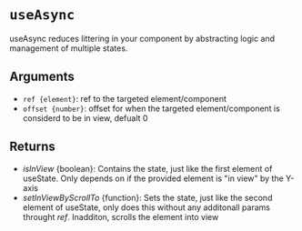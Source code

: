 # `useAsync`
useAsync reduces littering in your component by abstracting logic and management of multiple states.

## Arguments
- `ref {element}`: ref to the targeted element/component
- `offset {number}`: offset for when the targeted element/component is considerd to be in view, defualt 0

## Returns
* _isInView_ {boolean}: Contains the state, just like the first element of useState. Only depends on if the provided element is "in view" by the Y-axis
* _setInViewByScrollTo_ {function}: Sets the state, just like the second element of useState, only does this without any additonall params throught _ref_. Inadditon, scrolls the element into view
